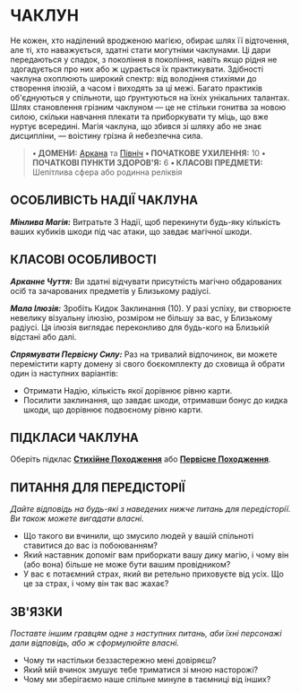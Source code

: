 ﻿# ЧАКЛУН

Не кожен, хто наділений вродженою магією, обирає шлях її відточення, але ті, хто наважується, здатні стати могутніми чаклунами. Ці дари передаються у спадок, з покоління в покоління, навіть якщо рідня не здогадується про них або ж цурається їх практикувати. Здібності чаклуна охоплюють широкий спектр: від володіння стихіями до створення ілюзій, а часом і виходять за ці межі. Багато практиків об'єднуються у спільноти, що ґрунтуються на їхніх унікальних талантах. Шлях становлення грізним чаклуном — це не стільки гонитва за новою силою, скільки навчання плекати та приборкувати ту міць, що вже нуртує всередині. Магія чаклуна, що збився зі шляху або не знає дисципліни, — воістину грізна й небезпечна сила.

> **• ДОМЕНИ:** [Аркана](../domains/Arcana.md) та [Північ](../domains/Midnight.md)
> **• ПОЧАТКОВЕ УХИЛЕННЯ:** 10
> **• ПОЧАТКОВІ ПУНКТИ ЗДОРОВ'Я:** 6
> **• КЛАСОВІ ПРЕДМЕТИ:** Шепітлива сфера або родинна реліквія

## ОСОБЛИВІСТЬ НАДІЇ ЧАКЛУНА

***Мінлива Магія:*** Витратьте 3 Надії, щоб перекинути будь-яку кількість ваших кубиків шкоди під час атаки, що завдає магічної шкоди.

## КЛАСОВІ ОСОБЛИВОСТІ

***Арканне Чуття:*** Ви здатні відчувати присутність магічно обдарованих осіб та зачарованих предметів у Близькому радіусі.

***Мала Ілюзія:*** Зробіть Кидок Заклинання (10). У разі успіху, ви створюєте невелику візуальну ілюзію, розміром не більшу за вас, у Близькому радіусі. Ця ілюзія виглядає переконливо для будь-кого на Близькій відстані або далі.

***Спрямувати Первісну Силу:*** Раз на тривалий відпочинок, ви можете перемістити карту домену зі свого боєкомплекту до сховища й обрати один із наступних варіантів:

- Отримати Надію, кількість якої дорівнює рівню карти.
- Посилити заклинання, що завдає шкоди, отримавши бонус до кидка шкоди, що дорівнює подвоєному рівню карти.

## ПІДКЛАСИ ЧАКЛУНА

Оберіть підклас **[Стихійне Походження](../subclasses/Elemental%20Origin.md)** або **[Первісне Походження](../subclasses/Primal%20Origin.md)**.

## ПИТАННЯ ДЛЯ ПЕРЕДІСТОРІЇ

*Дайте відповідь на будь-які з наведених нижче питань для передісторії. Ви також можете вигадати власні.*

- Що такого ви вчинили, що змусило людей у вашій спільноті ставитися до вас із побоюванням?
- Який наставник допоміг вам приборкати вашу дику магію, і чому він (або вона) більше не може бути вашим провідником?
- У вас є потаємний страх, який ви ретельно приховуєте від усіх. Що це за страх, і чому він так вас жахає?

## ЗВ'ЯЗКИ

*Поставте іншим гравцям одне з наступних питань, аби їхні персонажі дали відповідь, або ж сформулюйте власні.*

- Чому ти настільки беззастережно мені довіряєш?
- Який мій вчинок змушує тебе триматися зі мною насторожі?
- Чому ми зберігаємо наше спільне минуле в таємниці від інших?